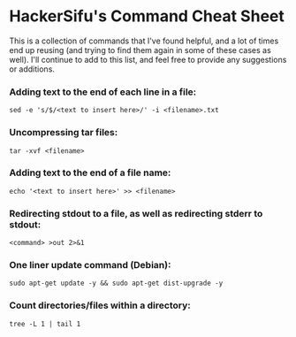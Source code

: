 # HackerSifu's Command Cheat Sheet
This is a collection of commands that I've found helpful, and a lot of times end up reusing (and trying to find them again in some of these cases as well). I'll continue to add to this list, and feel free to provide any suggestions or additions.

### Adding text to the end of each line in a file:
```
sed -e 's/$/<text to insert here>/' -i <filename>.txt
```

### Uncompressing tar files:
```
tar -xvf <filename>
```

### Adding text to the end of a file name:
```
echo '<text to insert here>' >> <filename>
```

### Redirecting stdout to a file, as well as redirecting stderr to stdout:
```
<command> >out 2>&1
```

### One liner update command (Debian):
```
sudo apt-get update -y && sudo apt-get dist-upgrade -y
```

### Count directories/files within a directory:
```
tree -L 1 | tail 1
